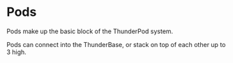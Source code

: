 # Pods
Pods make up the basic block of the ThunderPod system.

Pods can connect into the ThunderBase, or stack on top of each other up to 3 high.
